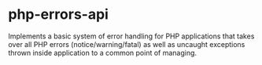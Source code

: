 # php-errors-api

Implements a basic system of error handling for PHP applications that takes over all PHP errors (notice/warning/fatal) as well as uncaught exceptions thrown inside application to a common point of managing.  
